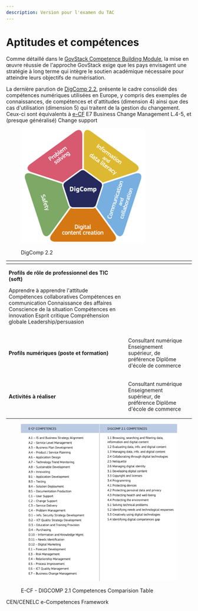 ```yaml
---
description: Version pour l'examen du TAC
---
```


# Aptitudes et compétences

Comme détaillé dans le [GovStack Competence Building Module](../../govstack-implementation-playbook/learning-and-exchange/capacity-development/academic-support-to-capacity-development.md), la mise en œuvre réussie de l'approche GovStack exige que les pays envisagent une stratégie à long terme qui intègre le soutien académique nécessaire pour atteindre leurs objectifs de numérisation.&#x20;

La dernière parution de [DigComp 2.2](https://publications.jrc.ec.europa.eu/repository/handle/JRC128415), présente le cadre consolidé des compétences numériques utilisées en Europe, y compris des exemples de connaissances, de compétences et d'attitudes (dimension 4) ainsi que des cas d'utilisation (dimension 5) qui traitent de la gestion du changement. Ceux-ci sont équivalents à [e-CF](../../govstack-implementation-playbook/learning-and-exchange/capacity-development/academic-support-to-capacity-development.md) E7 Business Change Management L.4-5, et (presque généralisé) Change support

<figure><img src="../../.gitbook/assets/Imagen4.png" alt=""><figcaption><p>DigComp 2.2</p></figcaption></figure>

<table data-view="cards"><thead><tr><th></th><th></th><th></th></tr></thead><tbody><tr><td><p><strong>Profils de rôle de professionnel des TIC (soft)</strong></p><p></p><p>Apprendre à apprendre l'attitude Compétences collaboratives Compétences en communication Connaissance des affaires Conscience de la situation Compétences en innovation Esprit critique Compréhension globale Leadership/persuasion</p></td><td></td><td></td></tr><tr><td><strong>Profils numériques (poste et formation)</strong></td><td><p></p><p>Consultant numérique Enseignement supérieur, de préférence Diplôme d'école de commerce</p><p></p></td><td></td></tr><tr><td><strong>Activités à réaliser</strong></td><td><p></p><p>Consultant numérique Enseignement supérieur, de préférence Diplôme d'école de commerce</p></td><td></td></tr></tbody></table>

<figure><img src="../../.gitbook/assets/Imagen5.png" alt=""><figcaption><p>E-CF - DIGCOMP 2.1 Competences Comparision Table</p></figcaption></figure>

CEN/CENELC e-Competences Framework

